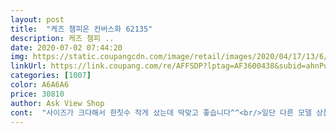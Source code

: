 ```yaml
---
layout: post 
title:  "케즈 챔피온 컨버스화 62135" 
description: 케즈 챔피 ..
date: 2020-07-02 07:44:20 
img: https://static.coupangcdn.com/image/retail/images/2020/04/17/13/6/2cad0817-024a-44c4-ae9d-6f95bc146a55.jpg 
linkUrl: https://link.coupang.com/re/AFFSDP?lptag=AF3600438&subid=ahnPublicAsk&pageKey=1749096589&itemId=2978732144&vendorItemId=70546350969&traceid=V0-113-6feb3e7b67da5abf 
categories: [1007] 
color: A6A6A6 
price: 30810 
author: Ask View Shop 
cont:  "사이즈가 크다해서 한칫수 작게 샀는데 딱맞고 좋습니다^^<br/>일단 다른 모델 상품평을보니 정사이즈보다 작게 주문하라고해서 한치수 작게 고를까 두치수 작게 고를까 엄청고민 되었어요.<br/> 제가 발볼이 많이 넓어 신발을 조금 크게 신어햐해서요.<br/> 근데 발만 커보임 먼가 이상해 보이더라구요... <br/> 이거저거 검색해보다 첨알게된 브랜드.<br/>.<br/>ㅎ 완전 이쁘네요 깔끔하고^^ 결론은 두치수 작게 선택했는데 작지 않아요.<br/> 오히려 걸을때 살짝 헐거워요 벗겨질정돈 아니고 괜찮습니다.<br/> 글고 발바닥도 쿠션이 있어요 보통 스니커즈는 딱딱한 밑창이던데 요건 적당히 몽글몽글 담에 눈독들인 다른 모델도 구입 예정!!<br/>평소 230신으시는 분이라면 한치수 작게 구매하셔요.<br/><br/>" 
---
```

